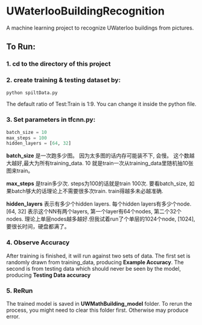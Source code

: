 # UWaterlooBuildingRecognition
A machine learning project to recognize UWaterloo buildings from pictures. 

## To Run:

### 1. cd to the directory of this project

### 2. create training & testing dataset by: 
```bash
python spiltData.py
```
The default ratio of Test:Train is 1:9. You can change it inside the python file.

### 3. Set parameters in tfcnn.py:
```python
batch_size = 10
max_steps = 100
hidden_layers = [64, 32]
```
**batch_size** 是一次跑多少图。 因为太多图的话内存可能装不下, 会慢。 这个数越大越好,最大为所有training_data. 10 就是train一次从training_data里随机抽10张图来train。

**max_steps** 是train多少次. steps为100的话就是train 100次. 要看batch_size, 如果batch够大的话理论上不需要很多次train. train得越多未必越准确.

**hidden_layers** 表示有多少个hidden layers. 每个hidden layers有多少个node. [64, 32] 表示这个NN有两个layers, 第一个layer有64个nodes, 第二个32个nodes.
理论上单层nodes越多越好.但我试着run了个单层的1024个node, [1024], 要很长时间，硬盘都满了。

### 4. Observe Accuracy
After training is finished, it will run against two sets of data. The first set is randomly drawn from training_data, producing **Example Accuracy**. The second is from testing data which should never be seen by the model, producing **Testing Data accuracy**

### 5. ReRun
The trained model is saved in **UWMathBuilding_model** folder. To rerun the process, you might need to clear this folder first. Otherwise may produce error. 

